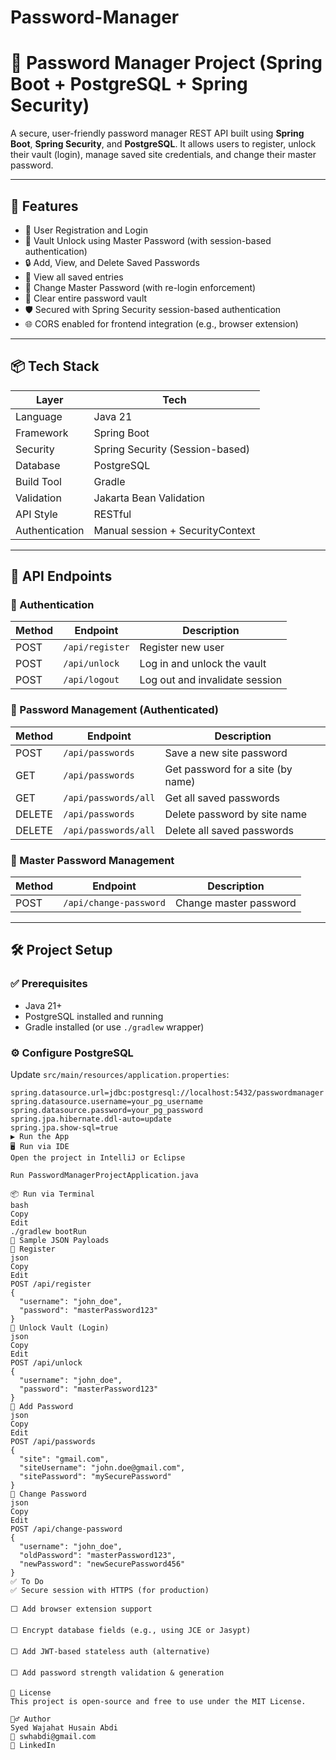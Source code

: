 # Password-Manager

# 🔐 Password Manager Project (Spring Boot + PostgreSQL + Spring Security)

A secure, user-friendly password manager REST API built using **Spring Boot**, **Spring Security**, and **PostgreSQL**. It allows users to register, unlock their vault (login), manage saved site credentials, and change their master password.

---

## 🚀 Features

- 🔐 User Registration and Login
- 🔏 Vault Unlock using Master Password (with session-based authentication)
- 🔒 Add, View, and Delete Saved Passwords
- 📄 View all saved entries
- 🔁 Change Master Password (with re-login enforcement)
- 🧹 Clear entire password vault
- 🛡️ Secured with Spring Security session-based authentication
- 🌐 CORS enabled for frontend integration (e.g., browser extension)

---

## 📦 Tech Stack

| Layer              | Tech                                |
|-------------------|-------------------------------------|
| Language           | Java 21                            |
| Framework          | Spring Boot                         |
| Security           | Spring Security (Session-based)     |
| Database           | PostgreSQL                          |
| Build Tool         | Gradle                              |
| Validation         | Jakarta Bean Validation             |
| API Style          | RESTful                             |
| Authentication     | Manual session + SecurityContext    |

---

## 📁 API Endpoints

### 🔐 Authentication

| Method | Endpoint         | Description                      |
|--------|------------------|----------------------------------|
| POST   | `/api/register`  | Register new user                |
| POST   | `/api/unlock`    | Log in and unlock the vault      |
| POST   | `/api/logout`    | Log out and invalidate session   |

### 🔏 Password Management (Authenticated)

| Method | Endpoint              | Description                      |
|--------|-----------------------|----------------------------------|
| POST   | `/api/passwords`      | Save a new site password         |
| GET    | `/api/passwords`      | Get password for a site (by name)|
| GET    | `/api/passwords/all`  | Get all saved passwords          |
| DELETE | `/api/passwords`      | Delete password by site name     |
| DELETE | `/api/passwords/all`  | Delete all saved passwords       |

### 🔁 Master Password Management

| Method | Endpoint               | Description                    |
|--------|------------------------|--------------------------------|
| POST   | `/api/change-password` | Change master password         |

---

## 🛠️ Project Setup

### ✅ Prerequisites

- Java 21+
- PostgreSQL installed and running
- Gradle installed (or use `./gradlew` wrapper)

### ⚙️ Configure PostgreSQL

Update `src/main/resources/application.properties`:

```properties
spring.datasource.url=jdbc:postgresql://localhost:5432/passwordmanager
spring.datasource.username=your_pg_username
spring.datasource.password=your_pg_password
spring.jpa.hibernate.ddl-auto=update
spring.jpa.show-sql=true
▶️ Run the App
🖥️ Run via IDE
Open the project in IntelliJ or Eclipse

Run PasswordManagerProjectApplication.java

📦 Run via Terminal
bash
Copy
Edit
./gradlew bootRun
🧪 Sample JSON Payloads
📝 Register
json
Copy
Edit
POST /api/register
{
  "username": "john_doe",
  "password": "masterPassword123"
}
🔐 Unlock Vault (Login)
json
Copy
Edit
POST /api/unlock
{
  "username": "john_doe",
  "password": "masterPassword123"
}
🔏 Add Password
json
Copy
Edit
POST /api/passwords
{
  "site": "gmail.com",
  "siteUsername": "john.doe@gmail.com",
  "sitePassword": "mySecurePassword"
}
🔁 Change Password
json
Copy
Edit
POST /api/change-password
{
  "username": "john_doe",
  "oldPassword": "masterPassword123",
  "newPassword": "newSecurePassword456"
}
✅ To Do
✅ Secure session with HTTPS (for production)

⬜ Add browser extension support

⬜ Encrypt database fields (e.g., using JCE or Jasypt)

⬜ Add JWT-based stateless auth (alternative)

⬜ Add password strength validation & generation

📄 License
This project is open-source and free to use under the MIT License.

🙋‍♂️ Author
Syed Wajahat Husain Abdi
📧 swhabdi@gmail.com
🔗 LinkedIn
